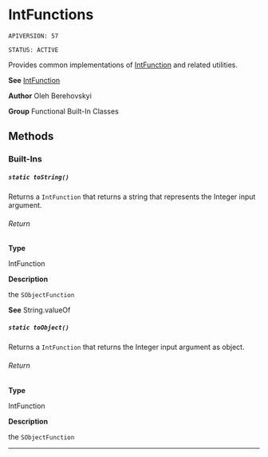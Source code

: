 # IntFunctions

`APIVERSION: 57`

`STATUS: ACTIVE`

Provides common implementations of [IntFunction](/docs/Functional-Abstract-Classes/IntFunction.md) and related utilities.


**See** [IntFunction](/docs/Functional-Abstract-Classes/IntFunction.md)


**Author** Oleh Berehovskyi


**Group** Functional Built-In Classes

## Methods
### Built-Ins
##### `static toString()`

Returns a `IntFunction` that returns a string that represents the Integer input argument.

###### Return

**Type**

IntFunction

**Description**

the `SObjectFunction`


**See** String.valueOf

##### `static toObject()`

Returns a `IntFunction` that returns the Integer input argument as object.

###### Return

**Type**

IntFunction

**Description**

the `SObjectFunction`

---
